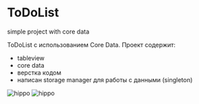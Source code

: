 # ToDoList
simple project with core data

ToDoList с использованием Core Data.
Проект содержит:
- tableview
- core data
- верстка кодом
- написан storage manager для работы с данными (singleton)

![hippo](https://media.giphy.com/media/IUu2fmPLqNJNJ2Deh0/giphy.gif) ![hippo](https://media.giphy.com/media/sltj1tEdc3f95jEiLj/giphy.gif)
